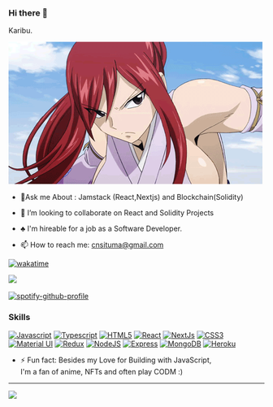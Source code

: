 ### Hi there 👋
Karibu. 

![claragithub](https://github.com/CSituma/CSituma/blob/main/tumblr_nt02rdAnUC1uu7byeo1_500.gif)




- 🌱Ask me About : Jamstack (React,Nextjs) and Blockchain(Solidity)

- 👯 I’m looking to collaborate on React and Solidity Projects

- ♣️ I'm hireable for a job as a Software Developer.

- 📫 How to reach me: cnsituma@gmail.com


[![wakatime](https://wakatime.com/badge/user/c555d6ae-b42a-4d0a-b509-3c407478399d.svg)](https://wakatime.com/@c555d6ae-b42a-4d0a-b509-3c407478399d)

<a href="https://twitter.com/khiilara" target="_blank" rel="noreferrer"><img
src="https://img.shields.io/twitter/follow/khiilara?logo=twitter&style=for-the-badge&color=0891b2&labelColor=1c1917"
/></a>

[![spotify-github-profile](https://spotify-github-profile.vercel.app/api/view?uid=uguxtuxd3xdhkfm23m2ivh7ot&cover_image=true&theme=default&show_offline=false&bar_color=53b14f&bar_color_cover=false)](https://github.com/kittinan/spotify-github-profile)

### Skills

<p align="left">
<a href="https://developer.mozilla.org/en-US/docs/Web/JavaScript" target="_blank" rel="noreferrer"><img src="https://raw.githubusercontent.com/danielcranney/readme-generator/main/public/icons/skills/javascript-colored.svg" width="36" height="36" alt="Javascript" /></a>
<a href="https://www.typescriptlang.org/" target="_blank" rel="noreferrer"><img src="https://raw.githubusercontent.com/danielcranney/readme-generator/main/public/icons/skills/typescript-colored.svg" width="36" height="36" alt="Typescript" /></a>
<a href="https://developer.mozilla.org/en-US/docs/Glossary/HTML5" target="_blank" rel="noreferrer"><img src="https://raw.githubusercontent.com/danielcranney/readme-generator/main/public/icons/skills/html5-colored.svg" width="36" height="36" alt="HTML5" /></a>
<a href="https://reactjs.org/" target="_blank" rel="noreferrer"><img src="https://raw.githubusercontent.com/danielcranney/readme-generator/main/public/icons/skills/react-colored.svg" width="36" height="36" alt="React" /></a>
<a href="https://nextjs.org/docs" target="_blank" rel="noreferrer"><img src="https://raw.githubusercontent.com/danielcranney/readme-generator/main/public/icons/skills/nextjs-colored.svg" width="36" height="36" alt="NextJs" /></a>
<a href="https://www.w3.org/TR/CSS/#css" target="_blank" rel="noreferrer"><img src="https://raw.githubusercontent.com/danielcranney/readme-generator/main/public/icons/skills/css3-colored.svg" width="36" height="36" alt="CSS3" /></a>
<a href="https://mui.com/" target="_blank" rel="noreferrer"><img src="https://raw.githubusercontent.com/danielcranney/readme-generator/main/public/icons/skills/materialui-colored.svg" width="36" height="36" alt="Material UI" /></a>
<a href="https://redux.js.org/" target="_blank" rel="noreferrer"><img src="https://raw.githubusercontent.com/danielcranney/readme-generator/main/public/icons/skills/redux-colored.svg" width="36" height="36" alt="Redux" /></a>
<a href="https://nodejs.org/en/" target="_blank" rel="noreferrer"><img src="https://raw.githubusercontent.com/danielcranney/readme-generator/main/public/icons/skills/nodejs-colored.svg" width="36" height="36" alt="NodeJS" /></a>
<a href="https://expressjs.com/" target="_blank" rel="noreferrer"><img src="https://raw.githubusercontent.com/danielcranney/readme-generator/main/public/icons/skills/express-colored.svg" width="36" height="36" alt="Express" /></a>
<a href="https://www.mongodb.com/" target="_blank" rel="noreferrer"><img src="https://raw.githubusercontent.com/danielcranney/readme-generator/main/public/icons/skills/mongodb-colored.svg" width="36" height="36" alt="MongoDB" /></a>
<a href="https://www.heroku.com/" target="_blank" rel="noreferrer"><img src="https://raw.githubusercontent.com/danielcranney/readme-generator/main/public/icons/skills/heroku-colored.svg" width="36" height="36" alt="Heroku" /></a>

</p>


- ⚡ Fun fact: Besides my Love for Building with JavaScript,<br>
     I'm a fan of anime, NFTs and often play CODM :)
    <br>
  


---
[![](https://visitcount.itsvg.in/api?id=CSituma&icon=0&color=0)](https://visitcount.itsvg.in)
